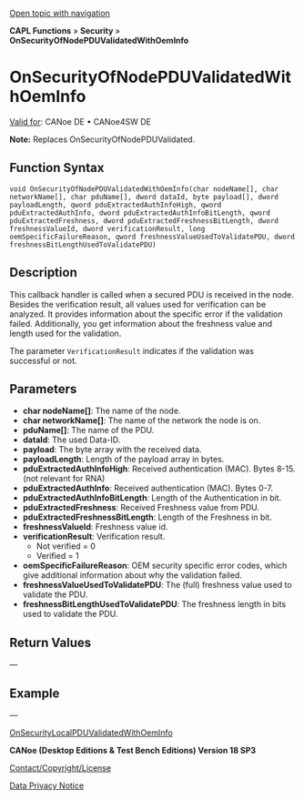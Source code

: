 [Open topic with navigation](../../../../../CANoeDEFamily.htm#Topics/CAPLFunctions/Security/CallbackHandler/CAPLfunctionOnSecurityOfNodePDUValidatedWithOemInfo.md)

**CAPL Functions** » **Security** » **OnSecurityOfNodePDUValidatedWithOemInfo**

# OnSecurityOfNodePDUValidatedWithOemInfo

[Valid for](../../../Shared/FeatureAvailability.md): CANoe DE • CANoe4SW DE

**Note:** Replaces OnSecurityOfNodePDUValidated.

## Function Syntax

```plaintext
void OnSecurityOfNodePDUValidatedWithOemInfo(char nodeName[], char networkName[], char pduName[], dword dataId, byte payload[], dword payloadLength, qword pduExtractedAuthInfoHigh, qword pduExtractedAuthInfo, dword pduExtractedAuthInfoBitLength, qword pduExtractedFreshness, dword pduExtractedFreshnessBitLength, dword freshnessValueId, dword verificationResult, long oemSpecificFailureReason, qword freshnessValueUsedToValidatePDU, dword freshnessBitLengthUsedToValidatePDU)
```

## Description

This callback handler is called when a secured PDU is received in the node. Besides the verification result, all values used for verification can be analyzed. It provides information about the specific error if the validation failed. Additionally, you get information about the freshness value and length used for the validation.

The parameter `VerificationResult` indicates if the validation was successful or not.

## Parameters

- **char nodeName[]**: The name of the node.
- **char networkName[]**: The name of the network the node is on.
- **pduName[]**: The name of the PDU.
- **dataId**: The used Data-ID.
- **payload**: The byte array with the received data.
- **payloadLength**: Length of the payload array in bytes.
- **pduExtractedAuthInfoHigh**: Received authentication (MAC). Bytes 8-15. (not relevant for RNA)
- **pduExtractedAuthInfo**: Received authentication (MAC). Bytes 0-7.
- **pduExtractedAuthInfoBitLength**: Length of the Authentication in bit.
- **pduExtractedFreshness**: Received Freshness value from PDU.
- **pduExtractedFreshnessBitLength**: Length of the Freshness in bit.
- **freshnessValueId**: Freshness value id.
- **verificationResult**: Verification result.
  - Not verified = 0
  - Verified = 1
- **oemSpecificFailureReason**: OEM security specific error codes, which give additional information about why the validation failed.
- **freshnessValueUsedToValidatePDU**: The (full) freshness value used to validate the PDU.
- **freshnessBitLengthUsedToValidatePDU**: The freshness length in bits used to validate the PDU.

## Return Values

—

## Example

—

[OnSecurityLocalPDUValidatedWithOemInfo](CAPLfunctionOnSecurityLocalPDUValidatedWithOemInfo.md)

**CANoe (Desktop Editions & Test Bench Editions) Version 18 SP3**

[Contact/Copyright/License](../../../Shared/ContactCopyrightLicense.md)

[Data Privacy Notice](https://www.vector.com/int/en/company/get-info/privacy-policy/)
